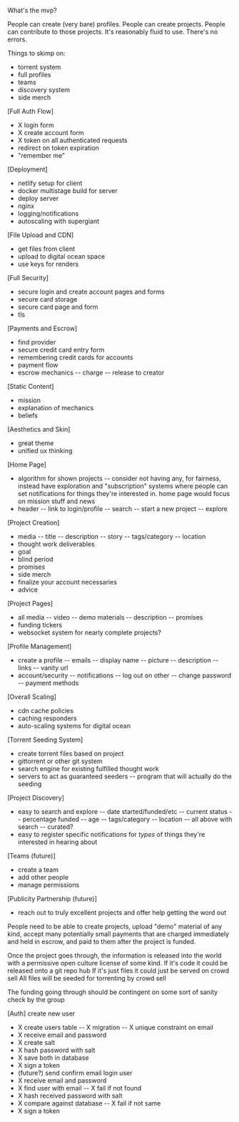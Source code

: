 What's the mvp?

People can create (very bare) profiles.
People can create projects.
People can contribute to those projects.
It's reasonably fluid to use.
There's no errors.

Things to skimp on:
- torrent system
- full profiles
- teams
- discovery system
- side merch


[Full Auth Flow]
- X login form
- X create account form
- X token on all authenticated requests
- redirect on token expiration
- "remember me"

[Deployment]
- netlify setup for client
- docker multistage build for server
- deploy server
- nginx
- logging/notifications
- autoscaling with supergiant

[File Upload and CDN]
- get files from client
- upload to digital ocean space
- use keys for renders

[Full Security]
- secure login and create account pages and forms
- secure card storage
- secure card page and form
- tls

[Payments and Escrow]
- find provider
- secure credit card entry form
- remembering credit cards for accounts
- payment flow
- escrow mechanics
-- charge
-- release to creator

[Static Content]
- mission
- explanation of mechanics
- beliefs

[Aesthetics and Skin]
- great theme
- unified ux thinking

[Home Page]
- algorithm for shown projects
-- consider not having any, for fairness, instead have exploration and "subscription" systems where people can set notifications for things they're interested in. home page would focus on mission stuff and news
- header
-- link to login/profile
-- search
-- start a new project
-- explore

[Project Creation]
- media
-- title
-- description
-- story
-- tags/category
-- location
- thought work deliverables
- goal
- blind period
- promises
- side merch
- finalize your account necessaries
- advice

[Project Pages]
- all media
-- video
-- demo materials
-- description
-- promises
- funding tickers
- websocket system for nearly complete projects?

[Profile Management]
- create a profile
-- emails
-- display name
-- picture
-- description
-- links
-- vanity url
- account/security
-- notifications
-- log out on other
-- change password
-- payment methods

[Overall Scaling]
- cdn cache policies
- caching responders
- auto-scaling systems for digital ocean

[Torrent Seeding System]
- create torrent files based on project
- gittorrent or other git system
- search engine for existing fulfilled thought work
- servers to act as guaranteed seeders
-- program that will actually do the seeding

[Project Discovery]
- easy to search and explore
-- date started/funded/etc
-- current status
-- percentage funded
-- age
-- tags/category
-- location
-- all above with search
-- curated?
- easy to register specific notifications for *types* of things they're interested in hearing about

[Teams (future)]
- create a team
- add other people
- manage permissions

[Publicity Partnership (future)]
- reach out to truly excellent projects and offer help getting the word out


People need to be able to create projects, upload "demo" material of any kind, accept many potentially small payments that are charged immediately and held in escrow, and paid to them after the project is funded.

Once the project goes through, the information is released into the world with a permissive open culture license of some kind.
If it's code it could be released onto a git repo hub
If it's just files it could just be served on crowd sell
All files will be seeded for torrenting by crowd sell


The funding going through should be contingent on some sort of sanity check by the group


[Auth]
create new user
- X create users table
-- X migration
-- X unique constraint on email
- X receive email and password
- X create salt
- X hash password with salt
- X save both in database
- X sign a token
- (future?) send confirm email
login user
- X receive email and password
- X find user with email
-- X fail if not found
- X hash received password with salt
- X compare against database
-- X fail if not same
- X sign a token
